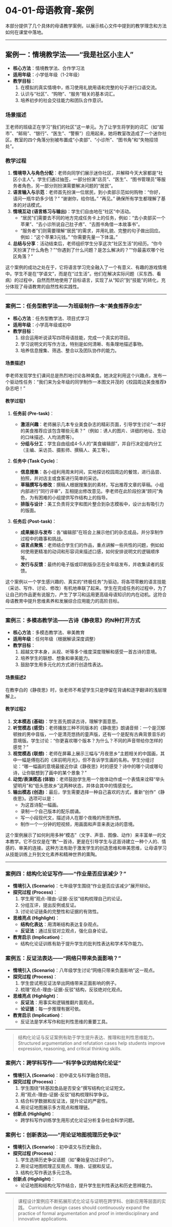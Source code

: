 # 04-01-母语教育-案例

本部分提供了几个具体的母语教学案例，以展示核心文件中提到的教学理念和方法如何在课堂中落地。

---

## 案例一：情境教学法——“我是社区小主人”

- **核心方法**：情境教学法、合作学习法
- **适用年级**：小学低年级（1-2年级）
- **教学目标**：
  1. 在模拟的真实情境中，练习使用礼貌用语和完整的句子进行口语交流。
  2. 认识与“社区”、“购物”、“服务”相关的基本词汇。
  3. 培养初步的社会交往能力和团队合作意识。

### 场景描述

王老师的班级正在学习“我们的社区”这一单元。为了让学生将学到的词汇（如“超市”、“邮局”、“银行”、“医生”、“警察”）应用起来，她将教室改造成了一个迷你社区。教室的四个角落分别被布置成“小卖部”、“小诊所”、“图书角”和“失物招领处”。

### 教学过程

1. **情境导入与角色分配**：老师向同学们展示迷你社区，并解释今天大家都是“社区小主人”。学生们通过抽签，一部分扮演“店员”、“医生”、“图书管理员”等服务者角色，另一部分则扮演需要解决问题的“居民”。
2. **语言输入与示范**：老师首先扮演一位居民，到小卖部示范如何购物：“你好，请问一瓶牛奶多少钱？” “谢谢你，给你钱。” “再见。” 确保所有学生都理解了基本的对话模式。
3. **情境互动 (语言练习与输出)**：学生们自由地在“社区”中活动。
    - “居民”们需要去不同的地方完成任务卡上的任务，例如：“去小卖部买一个苹果”、“去小诊所说自己肚子疼”、“去图书角借一本故事书”。
    - “服务者”们则需要理解“居民”的需求，并用礼貌、完整的句子做出回应。例如：“这个苹果3元钱。” “你需要先量一下体温。”
4. **总结与分享**：活动结束后，老师组织学生分享这次“社区生活”的经历。“你今天扮演了什么角色？”“你遇到了什么问题？是怎么解决的？”“你最喜欢哪个社区角落？”

这个案例的成功之处在于，它将语言学习完全融入了一个有意义、有趣的游戏情境中。学生不是在“学语文”，而是在“过生活”。他们在解决实际问题（买东西、看病）的过程中，自然而然地使用了目标语言，实现了从“知识”到“技能”的转化，充分体现了母语教育的自然性和实践性。

---

### 案例二：任务型教学法——为班级制作一本“美食推荐杂志”

- **核心方法**：任务型教学法、项目式学习
- **适用年级**：小学高年级或初中
- **教学目标**：
  1. 综合运用听说读写四项母语技能，完成一个真实的项目。
  2. 学习说明文的写作方法，特别是如何清晰、有条理地描述事物。
  3. 培养信息搜集、筛选、整合以及团队协作的能力。

#### 场景描述1

李老师发现学生们课间总是热烈地讨论各种美食。她决定利用这个兴趣点，发布一个驱动性任务：“我们来为全年级的同学制作一本图文并茂的《校园周边美食推荐》杂志吧！”

#### 教学过程1

1. **任务前 (Pre-task)**：
    - **激活兴趣**：老师展示几本专业美食杂志的精彩页面，引导学生讨论“一本好的美食推荐应该包含哪些元素？”（例如：诱人的图片、详细的地址、生动的口味描述、人均消费等）。
    - **分组与分工**：学生自由组成4-5人的“美食编辑部”，并自行决定组内分工（主编、采访员、摄影师、撰稿人、美工等）。

2. **任务中 (Task Cycle)**：
    - **信息搜集**：各小组利用周末时间，实地探访校园周边的餐馆，进行品尝、拍照，并对店主或食客进行简单的采访。
    - **草稿撰写与修改**：撰稿人根据搜集到的素材，写出推荐文章的草稿。小组内部进行“同行评审”，互相提出修改意见。李老师在此阶段扮演“顾问”角色，为有困难的小组提供写作结构上的指导。
    - **排版与设计**：美工负责将文字和图片整合到杂志模板中，设计出有吸引力的版面。

3. **任务后 (Post-task)**：
    - **成果展示与发布**：各“编辑部”在班会上展示他们的杂志成品，并分享制作过程中的趣事和挑战。
    - **语言点聚焦**：老师结合学生们的作品，重点讲解一些共性的问题，例如如何使用更精准的动词和形容词来描述口感，如何安排说明文的逻辑顺序等。
    - **发行与反馈**：最终的电子版或印刷版杂志在全年级发布，并收集读者的反馈。

这个案例以一个学生感兴趣的、真实的“终极任务”为驱动，将各项零散的语言技能（采访、写作、讨论、修改）有机地串联了起来。学生在完成任务的过程中，为了让自己的作品更有说服力，产生了学习和运用更高级母语知识的内在动机。这符合母语教育中提升思维素养和发展综合应用能力的高阶目标。

---

### 案例三：多模态教学法——古诗《静夜思》的N种打开方式

- **核心方法**：多模态教学法、审美教育
- **适用年级**：任何年级（根据解读深度调整）
- **教学目标**：
  1. 超越文字本身，从视、听等多个维度深度理解和感受一首古诗的意境。
  2. 培养学生的联想、想象和审美能力。
  3. 鼓励学生用多元化的方式进行创造性表达。

#### 场景描述2

在教李白的《静夜思》时，张老师不希望学生只是停留在背诵和逐字翻译的浅层理解上。

#### 教学过程2

1. **文本模态 (基础)**：学生首先朗读古诗，理解字面意思。
2. **听觉模态 (感受)**：老师播放三种不同版本的《静夜思》朗诵音频：一个是沉郁顿挫的男中音版，一个是清亮悠扬的童声版，还有一个是配有古典背景音乐的意境版。学生讨论：“你更喜欢哪个版本？为什么？不同的声音带给你怎样的感觉？”
3. **视觉模态 (联想)**：老师在屏幕上展示三幅与“月夜思乡”主题相关的中国画，其中一幅是傅抱石的《床前明月光》，但不告诉学生画的名称。学生分组讨论：“哪一幅画的意境最接近你读《静夜思》时的感受？诗中的哪个词或哪句诗，让你联想到了画中的某个景象？”
4. **动觉/表演模态 (体验)**：老师鼓励学生用一个肢体动作或一个表情来诠释“举头望明月”和“低头思故乡”这两种状态，并体会其中的情感变化。
5. **输出模态 (创造)**：最后，学生需要选择一种自己喜欢的方式，重新“创作”《静夜思》。选项可以是：
    - 为这首诗配一幅画。
    - 录制一个自己版本的配乐朗诵。
    - 写一小段现代文，描述诗人在那个夜晚的所思所想。
    - 制作一个一分钟的短视频，用画面和声音来表达诗的意境。

这个案例展示了如何利用多种“模态”（文字、声音、图像、动作）来丰富单一的文本教学。它不仅仅是在“教”一首诗，更是在引导学生与这首诗建立一种个人的、情感的、审美的连接。这种方法有助于激发学生的创造思维和审美思维，让母语学习从技能训练上升到文化素养和精神世界的熏陶。

---

### 案例四：结构化论证写作——“作业是否应该减少？”

- **情境引入 (Scenario)**：七年级学生围绕“作业是否应该减少”展开辩论。
- **探究过程 (Process)**：
    1. 学生用“观点-理由-证据-反驳”结构梳理自己的论证。
    2. 分组互评，提出反例或反证。
    3. 讨论论证链条的完整性和证据的有效性。
- **思维亮点 (Highlight)**：
  - **结构化表达**：用清晰结构表达复杂观点。
  - **反证法**：通过反驳对立观点，强化自身论证。
- **教育启示 (Implication)**：
  - 结构化论证训练有助于提升学生的批判性表达和学术写作能力。

### 案例五：反证法表达——“网络只带来负面影响？”

- **情境引入 (Scenario)**：八年级学生讨论“网络只带来负面影响”这一观点。
- **探究过程 (Process)**：
    1. 学生尝试用反证法举出网络带来正面影响的例子。
    2. 梳理“观点-理由-证据-反驳”结构，反驳绝对化观点。
- **思维亮点 (Highlight)**：
  - **反证法**：用事实和逻辑推翻片面观点。
  - **论证链**：每一步推理有据可依。
- **教育启示 (Implication)**：
  - 反证法是学术写作和批判性思维的重要工具。

---
> 结构化论证与反证案例有助于学生提升表达、推理和批判性思维能力。
Structured argumentation and refutation cases help students improve expression, reasoning, and critical thinking skills.

### 案例六：跨学科写作——“科学争议的结构化论证”

- **情境引入 (Scenario)**：初中语文与科学融合项目。
- **探究过程 (Process)**：
    1. 学生围绕“转基因食品是否安全”撰写结构化论证短文。
    2. 用“观点-理由-证据-反驳”结构梳理科学争议。
    3. 结合科学数据和反证法，提升论证的严密性。
    4. 用论证地图展示多方观点和推理链。
- **创新点 (Highlight)**：
  - 跨学科写作训练学生用形式化论证分析复杂社会科学问题。

### 案例七：创新表达——“用论证地图梳理历史争议”

- **情境引入 (Scenario)**：初中语文与历史融合。
- **探究过程 (Process)**：
    1. 学生选择历史争议话题（如“秦始皇功过评价”）。
    2. 用论证地图梳理正反观点、理由、证据和反证。
    3. 结构化写作表达多元立场。
- **创新点 (Highlight)**：
  - 论证地图和结构化写作结合，提升学生批判性表达和历史思辨能力。

---
> 课程设计案例应不断拓展形式化论证与证明在跨学科、创新应用等层面的实践。
Curriculum design cases should continuously expand the practice of formal argumentation and proof in interdisciplinary and innovative applications.
